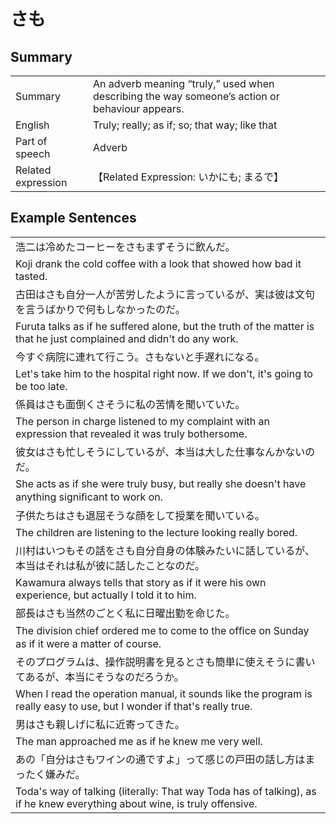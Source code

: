 # さも

## Summary

<table><tr>   <td>Summary</td>   <td>An adverb meaning “truly,” used when describing the way someone’s action or behaviour appears.</td></tr><tr>   <td>English</td>   <td>Truly; really; as if; so; that way; like that</td></tr><tr>   <td>Part of speech</td>   <td>Adverb</td></tr><tr>   <td>Related expression</td>   <td>【Related Expression: いかにも; まるで】</td></tr></table>

## Example Sentences

<table><tr><td>浩二は冷めたコーヒーをさもまずそうに飲んだ。</td></tr><tr><td>Koji drank the cold coffee with a look that showed how bad it tasted.</td></tr><tr><td>古田はさも自分一人が苦労したように言っているが、実は彼は文句を言うばかりで何もしなかったのだ。</td></tr><tr><td>Furuta talks as if he suffered alone, but the truth of the matter is that he just complained and didn't do any work.</td></tr><tr><td>今すぐ病院に連れて行こう。さもないと手遅れになる。</td></tr><tr><td>Let's take him to the hospital right now. If we don't, it's going to be too late.</td></tr><tr><td>係員はさも面倒くさそうに私の苦情を聞いていた。</td></tr><tr><td>The person in charge listened to my complaint with an expression that revealed it was truly bothersome.</td></tr><tr><td>彼女はさも忙しそうにしているが、本当は大した仕事なんかないのだ。</td></tr><tr><td>She acts as if she were truly busy, but really she doesn't have anything signiﬁcant to work on.</td></tr><tr><td>子供たちはさも退屈そうな顔をして授業を聞いている。</td></tr><tr><td>The children are listening to the lecture looking really bored.</td></tr><tr><td>川村はいつもその話をさも自分自身の体験みたいに話しているが、本当はそれは私が彼に話したことなのだ。</td></tr><tr><td>Kawamura always tells that story as if it were his own experience, but actually I told it to him.</td></tr><tr><td>部長はさも当然のごとく私に日曜出勤を命じた。</td></tr><tr><td>The division chief ordered me to come to the ofﬁce on Sunday as if it were a matter of course.</td></tr><tr><td>そのプログラムは、操作説明書を見るとさも簡単に使えそうに書いてあるが、本当にそうなのだろうか。</td></tr><tr><td>When I read the operation manual, it sounds like the program is really easy to use, but I wonder if that's really true.</td></tr><tr><td>男はさも親しげに私に近寄ってきた。</td></tr><tr><td>The man approached me as if he knew me very well.</td></tr><tr><td>あの「自分はさもワインの通ですよ」って感じの戸田の話し方はまったく嫌みだ。</td></tr><tr><td>Toda's way of talking (literally: That way Toda has of talking), as if he knew everything about wine, is truly offensive.</td></tr></table>

